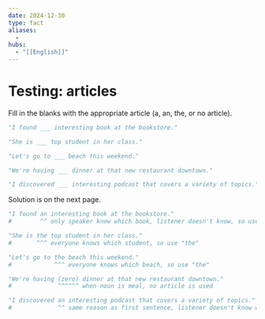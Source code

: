 ```yaml
---
date: 2024-12-30
type: fact
aliases:
  -
hubs:
  - "[[English]]"
---
```


# Testing: articles

Fill in the blanks with the appropriate article (a, an, the, or no article).

```py
"I found ___ interesting book at the bookstore."

"She is ___ top student in her class."

"Let's go to ___ beach this weekend."

"We're having ___ dinner at that new restaurant downtown."

"I discovered ___ interesting podcast that covers a variety of topics."

```

Solution is on the next page.


















































```py
"I found an interesting book at the bookstore."
#        ^^ only speaker know which book, listener doesn't know, so use "an"

"She is the top student in her class."
#       ^^^ everyone knows which student, so use "the"

"Let's go to the beach this weekend."
#            ^^^ everyone knows which beach, so use "the"

"We're having (zero) dinner at that new restaurant downtown."
#             ^^^^^^ when noun is meal, no article is used

"I discovered an interesting podcast that covers a variety of topics."
#             ^^ same reason as first sentence, listener doesn't know which podcast, so use "an"

```
